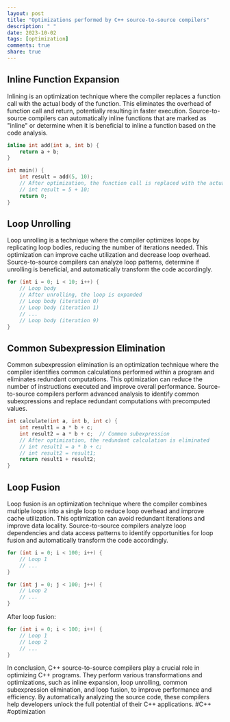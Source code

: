 ```yaml
---
layout: post
title: "Optimizations performed by C++ source-to-source compilers"
description: " "
date: 2023-10-02
tags: [optimization]
comments: true
share: true
---
```


## Inline Function Expansion
Inlining is an optimization technique where the compiler replaces a function call with the actual body of the function. This eliminates the overhead of function call and return, potentially resulting in faster execution. Source-to-source compilers can automatically inline functions that are marked as "inline" or determine when it is beneficial to inline a function based on the code analysis.

```cpp
inline int add(int a, int b) {
    return a + b;
}

int main() {
    int result = add(5, 10);
    // After optimization, the function call is replaced with the actual addition
    // int result = 5 + 10;
    return 0;
}
```

## Loop Unrolling
Loop unrolling is a technique where the compiler optimizes loops by replicating loop bodies, reducing the number of iterations needed. This optimization can improve cache utilization and decrease loop overhead. Source-to-source compilers can analyze loop patterns, determine if unrolling is beneficial, and automatically transform the code accordingly.

```cpp
for (int i = 0; i < 10; i++) {
    // Loop body
    // After unrolling, the loop is expanded
    // Loop body (iteration 0)
    // Loop body (iteration 1)
    // ...
    // Loop body (iteration 9)
}
```

## Common Subexpression Elimination
Common subexpression elimination is an optimization technique where the compiler identifies common calculations performed within a program and eliminates redundant computations. This optimization can reduce the number of instructions executed and improve overall performance. Source-to-source compilers perform advanced analysis to identify common subexpressions and replace redundant computations with precomputed values.

```cpp
int calculate(int a, int b, int c) {
    int result1 = a * b + c;
    int result2 = a * b + c;  // Common subexpression
    // After optimization, the redundant calculation is eliminated
    // int result1 = a * b + c;
    // int result2 = result1;
    return result1 + result2;
}
```

## Loop Fusion
Loop fusion is an optimization technique where the compiler combines multiple loops into a single loop to reduce loop overhead and improve cache utilization. This optimization can avoid redundant iterations and improve data locality. Source-to-source compilers analyze loop dependencies and data access patterns to identify opportunities for loop fusion and automatically transform the code accordingly.

```cpp
for (int i = 0; i < 100; i++) {
    // Loop 1
    // ...
}

for (int j = 0; j < 100; j++) {
    // Loop 2
    // ...
}
```

After loop fusion:

```cpp
for (int i = 0; i < 100; i++) {
    // Loop 1
    // Loop 2
    // ...
}
```

In conclusion, C++ source-to-source compilers play a crucial role in optimizing C++ programs. They perform various transformations and optimizations, such as inline expansion, loop unrolling, common subexpression elimination, and loop fusion, to improve performance and efficiency. By automatically analyzing the source code, these compilers help developers unlock the full potential of their C++ applications. #C++ #optimization